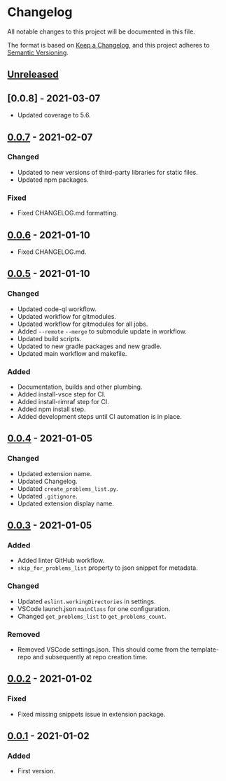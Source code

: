 # Changelog

All notable changes to this project will be documented in this file.

The format is based on [Keep a Changelog][Keep a Changelog], and this project adheres to [Semantic Versioning][Semantic Versioning].

## [Unreleased]

## [0.0.8] - 2021-03-07

- Updated coverage to 5.6.

## [0.0.7] - 2021-02-07

### Changed

- Updated to new versions of third-party libraries for static files.
- Updated npm packages.

### Fixed

- Fixed CHANGELOG.md formatting.

## [0.0.6] - 2021-01-10

- Fixed CHANGELOG.md.

## [0.0.5] - 2021-01-10

### Changed

- Updated code-ql workflow.
- Updated workflow for gitmodules.
- Updated workflow for gitmodules for all jobs.
- Added `--remote` `--merge` to submodule update in workflow.
- Updated build scripts.
- Updated to new gradle packages and new gradle.
- Updated main workflow and makefile.

### Added

- Documentation, builds and other plumbing.
- Added install-vsce step for CI.
- Added install-rimraf step for CI.
- Added npm install step.
- Added development steps until CI automation is in place.

## [0.0.4] - 2021-01-05

### Changed

- Updated extension name.
- Updated Changelog.
- Updated `create_problems_list.py`.
- Updated `.gitignore`.
- Updated extension display name.

## [0.0.3] - 2021-01-05

### Added

- Added linter GitHub workflow.
- `skip_for_problems_list` property to json snippet for metadata.

### Changed

- Updated `eslint.workingDirectories` in settings.
- VSCode launch.json `mainClass` for one configuration.
- Changed `get_problems_list` to `get_problems_count`.

### Removed

- Removed VSCode settings.json. This should come from the template-repo and subsequently at repo creation time.

## [0.0.2] - 2021-01-02

### Fixed

- Fixed missing snippets issue in extension package.

## [0.0.1] - 2021-01-02

### Added

- First version.

<!-- Links -->
[Keep a Changelog]: https://keepachangelog.com/
[Semantic Versioning]: https://semver.org/

<!-- Versions -->
[Unreleased]: https://github.com/computer-science-engineering/vscode-cse-framework/compare/v0.0.7..HEAD
[0.0.7]: https://github.com/computer-science-engineering/vscode-cse-framework/compare/v0.0.6..v0.0.7
[0.0.6]: https://github.com/computer-science-engineering/vscode-cse-framework/compare/v0.0.5..v0.0.6
[0.0.5]: https://github.com/computer-science-engineering/vscode-cse-framework/compare/v0.0.4..v0.0.5
[0.0.4]: https://github.com/computer-science-engineering/vscode-cse-framework/compare/v0.0.3..v0.0.4
[0.0.3]: https://github.com/computer-science-engineering/vscode-cse-framework/compare/v0.0.1..v0.0.3
[0.0.2]: https://github.com/computer-science-engineering/vscode-cse-framework/compare/v0.0.1..v0.0.2
[0.0.1]: https://github.com/computer-science-engineering/vscode-cse-framework/releases/tag/v0.0.1
